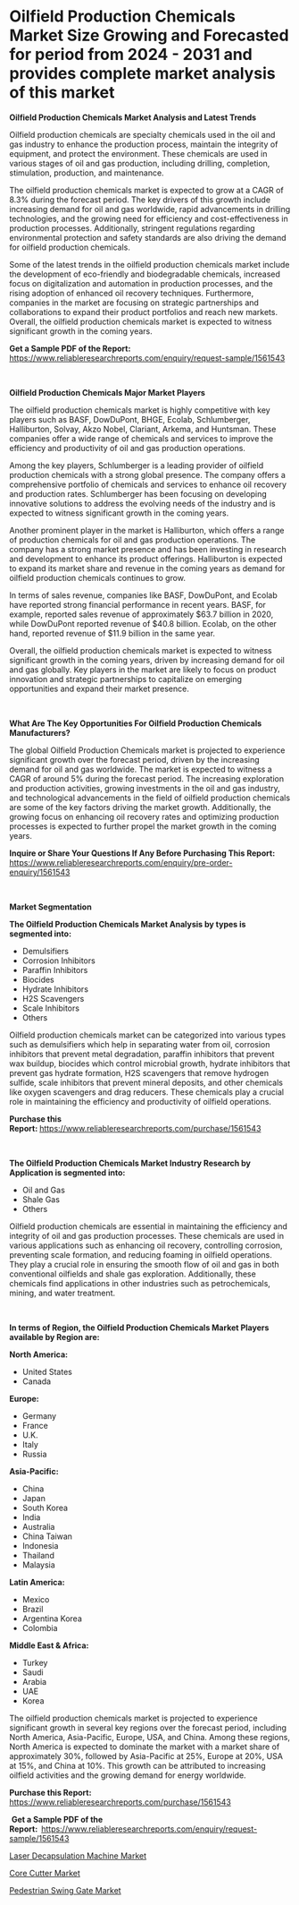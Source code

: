 <p><h1>Oilfield Production Chemicals Market Size Growing and Forecasted for period from 2024 - 2031 and provides complete market analysis of this market</h1></p><p><strong>Oilfield Production Chemicals Market Analysis and Latest Trends</strong></p>
<p><p>Oilfield production chemicals are specialty chemicals used in the oil and gas industry to enhance the production process, maintain the integrity of equipment, and protect the environment. These chemicals are used in various stages of oil and gas production, including drilling, completion, stimulation, production, and maintenance.</p><p>The oilfield production chemicals market is expected to grow at a CAGR of 8.3% during the forecast period. The key drivers of this growth include increasing demand for oil and gas worldwide, rapid advancements in drilling technologies, and the growing need for efficiency and cost-effectiveness in production processes. Additionally, stringent regulations regarding environmental protection and safety standards are also driving the demand for oilfield production chemicals.</p><p>Some of the latest trends in the oilfield production chemicals market include the development of eco-friendly and biodegradable chemicals, increased focus on digitalization and automation in production processes, and the rising adoption of enhanced oil recovery techniques. Furthermore, companies in the market are focusing on strategic partnerships and collaborations to expand their product portfolios and reach new markets. Overall, the oilfield production chemicals market is expected to witness significant growth in the coming years.</p></p>
<p><strong>Get a Sample PDF of the Report:&nbsp;</strong> <a href="https://www.reliableresearchreports.com/enquiry/request-sample/1561543">https://www.reliableresearchreports.com/enquiry/request-sample/1561543</a></p>
<p>&nbsp;</p>
<p><strong>Oilfield Production Chemicals Major Market Players</strong></p>
<p><p>The oilfield production chemicals market is highly competitive with key players such as BASF, DowDuPont, BHGE, Ecolab, Schlumberger, Halliburton, Solvay, Akzo Nobel, Clariant, Arkema, and Huntsman. These companies offer a wide range of chemicals and services to improve the efficiency and productivity of oil and gas production operations.</p><p>Among the key players, Schlumberger is a leading provider of oilfield production chemicals with a strong global presence. The company offers a comprehensive portfolio of chemicals and services to enhance oil recovery and production rates. Schlumberger has been focusing on developing innovative solutions to address the evolving needs of the industry and is expected to witness significant growth in the coming years.</p><p>Another prominent player in the market is Halliburton, which offers a range of production chemicals for oil and gas production operations. The company has a strong market presence and has been investing in research and development to enhance its product offerings. Halliburton is expected to expand its market share and revenue in the coming years as demand for oilfield production chemicals continues to grow.</p><p>In terms of sales revenue, companies like BASF, DowDuPont, and Ecolab have reported strong financial performance in recent years. BASF, for example, reported sales revenue of approximately $63.7 billion in 2020, while DowDuPont reported revenue of $40.8 billion. Ecolab, on the other hand, reported revenue of $11.9 billion in the same year.</p><p>Overall, the oilfield production chemicals market is expected to witness significant growth in the coming years, driven by increasing demand for oil and gas globally. Key players in the market are likely to focus on product innovation and strategic partnerships to capitalize on emerging opportunities and expand their market presence.</p></p>
<p>&nbsp;</p>
<p><strong>What Are The Key Opportunities For Oilfield Production Chemicals Manufacturers?</strong></p>
<p><p>The global Oilfield Production Chemicals market is projected to experience significant growth over the forecast period, driven by the increasing demand for oil and gas worldwide. The market is expected to witness a CAGR of around 5% during the forecast period. The increasing exploration and production activities, growing investments in the oil and gas industry, and technological advancements in the field of oilfield production chemicals are some of the key factors driving the market growth. Additionally, the growing focus on enhancing oil recovery rates and optimizing production processes is expected to further propel the market growth in the coming years.</p></p>
<p><strong>Inquire or Share Your Questions If Any Before Purchasing This Report:</strong> <a href="https://www.reliableresearchreports.com/enquiry/pre-order-enquiry/1561543">https://www.reliableresearchreports.com/enquiry/pre-order-enquiry/1561543</a></p>
<p>&nbsp;</p>
<p><strong>Market Segmentation</strong></p>
<p><strong>The Oilfield Production Chemicals Market Analysis by types is segmented into:</strong></p>
<p><ul><li>Demulsifiers</li><li>Corrosion Inhibitors</li><li>Paraffin Inhibitors</li><li>Biocides</li><li>Hydrate Inhibitors</li><li>H2S Scavengers</li><li>Scale Inhibitors</li><li>Others</li></ul></p>
<p><p>Oilfield production chemicals market can be categorized into various types such as demulsifiers which help in separating water from oil, corrosion inhibitors that prevent metal degradation, paraffin inhibitors that prevent wax buildup, biocides which control microbial growth, hydrate inhibitors that prevent gas hydrate formation, H2S scavengers that remove hydrogen sulfide, scale inhibitors that prevent mineral deposits, and other chemicals like oxygen scavengers and drag reducers. These chemicals play a crucial role in maintaining the efficiency and productivity of oilfield operations.</p></p>
<p><strong>Purchase this Report:&nbsp;</strong><a href="https://www.reliableresearchreports.com/purchase/1561543">https://www.reliableresearchreports.com/purchase/1561543</a></p>
<p>&nbsp;</p>
<p><strong>The Oilfield Production Chemicals Market Industry Research by Application is segmented into:</strong></p>
<p><ul><li>Oil and Gas</li><li>Shale Gas</li><li>Others</li></ul></p>
<p><p>Oilfield production chemicals are essential in maintaining the efficiency and integrity of oil and gas production processes. These chemicals are used in various applications such as enhancing oil recovery, controlling corrosion, preventing scale formation, and reducing foaming in oilfield operations. They play a crucial role in ensuring the smooth flow of oil and gas in both conventional oilfields and shale gas exploration. Additionally, these chemicals find applications in other industries such as petrochemicals, mining, and water treatment.</p></p>
<p>&nbsp;</p>
<p><strong>In terms of Region, the Oilfield Production Chemicals Market Players available by Region are:</strong></p>
<p>
    <p> <strong> North America: </strong>
        <ul>
            <li>United States</li>
            <li>Canada</li>
        </ul>
        </p> 
    <p> <strong> Europe: </strong>
        <ul>
            <li>Germany</li>
            <li>France</li>
            <li>U.K.</li>
            <li>Italy</li>
            <li>Russia</li>
        </ul>
        </p> 
    <p> <strong> Asia-Pacific: </strong>
        <ul>
            <li>China</li>
            <li>Japan</li>
            <li>South Korea</li>
            <li>India</li>
            <li>Australia</li>
            <li>China Taiwan</li>
            <li>Indonesia</li>
            <li>Thailand</li>
            <li>Malaysia</li>
        </ul>
        </p> 
    <p> <strong> Latin America: </strong>
        <ul>
            <li>Mexico</li>
            <li>Brazil</li>
            <li>Argentina Korea</li>
            <li>Colombia</li>
        </ul>
        </p> 
    <p> <strong> Middle East & Africa: </strong>
        <ul>
            <li>Turkey</li>
            <li>Saudi</li>
            <li>Arabia</li>
            <li>UAE</li>
            <li>Korea</li>
        </ul>
    </p>
    </p>
<p><p>The oilfield production chemicals market is projected to experience significant growth in several key regions over the forecast period, including North America, Asia-Pacific, Europe, USA, and China. Among these regions, North America is expected to dominate the market with a market share of approximately 30%, followed by Asia-Pacific at 25%, Europe at 20%, USA at 15%, and China at 10%. This growth can be attributed to increasing oilfield activities and the growing demand for energy worldwide.</p></p>
<p><strong>Purchase this Report: </strong><a href="https://www.reliableresearchreports.com/purchase/1561543">https://www.reliableresearchreports.com/purchase/1561543</a></p>
<p>&nbsp;<strong>Get a Sample PDF of the Report:&nbsp;&nbsp;</strong><a href="https://www.reliableresearchreports.com/enquiry/request-sample/1561543">https://www.reliableresearchreports.com/enquiry/request-sample/1561543</a></p>
<p><strong></strong></p>
<p><p><a href="https://view.publitas.com/reportprime-1/laser-decapsulation-machine-market-furnish-information-about-market-size-market-share-market-dynamics-and-projections-spanning-from-2023-to-2030/">Laser Decapsulation Machine Market</a></p><p><a href="https://view.publitas.com/reportprime-1/core-cutter-market-offers-provide-insightful-data-for-the-time-period-from-2023-to-2030-and-also-provide-analysis-based-on-application-type-and-region/">Core Cutter Market</a></p><p><a href="https://view.publitas.com/reportprime-1/pedestrian-swing-gate-market-size-reflecting-a-forecast-till-2030-market-by-type-by-application-and-by-geography/">Pedestrian Swing Gate Market</a></p></p>